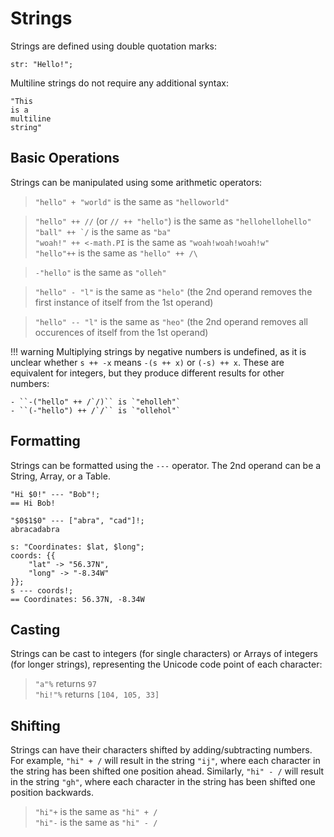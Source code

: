 # Strings

Strings are defined using double quotation marks:

```sm
str: "Hello!";
```

Multiline strings do not require any additional syntax:

```sm
"This
is a
multiline
string"
```


## Basic Operations

Strings can be manipulated using some arithmetic operators:

> `"hello" + "world"` is the same as `"helloworld"`

> `"hello" ++ //` (or `// ++ "hello"`) is the same as `"hellohellohello"`  
> ``"ball" ++ `/`` is the same as `"ba"`  
> `"woah!" ++ <-math.PI` is the same as `"woah!woah!woah!w"`  
> `"hello"++` is the same as `"hello" ++ /\`

> `-"hello"` is the same as `"olleh"`

> `"hello" - "l"` is the same as `"helo"` (the 2nd operand removes the first
> instance of itself from the 1st operand)

> `"hello" -- "l"` is the same as `"heo"` (the 2nd operand removes all
> occurences of itself from the 1st operand)

!!! warning
    Multiplying strings by negative numbers is undefined, as it is unclear
    whether `s ++ -x` means `-(s ++ x)` or `(-s) ++ x`. These are equivalent for
    integers, but they produce different results for other numbers:

    - ``-("hello" ++ /`/)`` is `"eholleh"`
    - ``(-"hello") ++ /`/`` is `"ollehol"`


## Formatting

Strings can be formatted using the `---` operator.
The 2nd operand can be a String, Array, or a Table.
```sm
"Hi $0!" --- "Bob"!;
== Hi Bob!

"$0$1$0" --- ["abra", "cad"]!;
abracadabra

s: "Coordinates: $lat, $long";
coords: {{
    "lat" -> "56.37N",
    "long" -> "-8.34W"
}};
s --- coords!;
== Coordinates: 56.37N, -8.34W
```


## Casting

Strings can be cast to integers (for single characters) or Arrays of integers
(for longer strings), representing the Unicode code point of each character:

> `"a"%` returns `97`  
> `"hi!"%` returns `[104, 105, 33]`


## Shifting

Strings can have their characters shifted by adding/subtracting numbers.
For example, `"hi" + /` will result in the string `"ij"`, where each character
in the string has been shifted one position ahead. Similarly, `"hi" - /` will
result in the string `"gh"`, where each character in the string has been shifted
one position backwards.

> `"hi"+` is the same as `"hi" + /`  
> `"hi"-` is the same as `"hi" - /`
